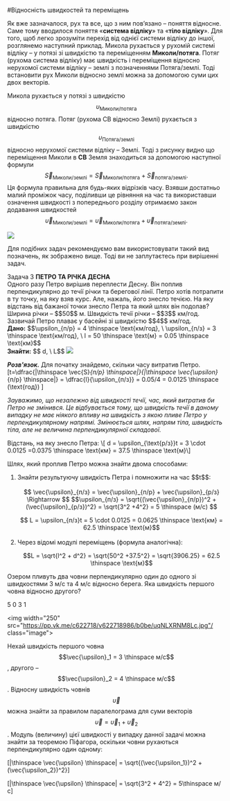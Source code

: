 #Вiдноснiсть швидкостей та перемiщень

Як вже зазначалося, рух та все, що з ним пов’язано – поняття вiдносне. Саме тому вводилося поняття «<b>система вiдлiку</b>» та «<b>тiло вiдлiку</b>». Для того, щоб легко зрозуміти перехід від однієї системи відліку до іншої, розглянемо наступний приклад. Микола рухається у рухомiй системi вiдлiку – у потязi зi швидкiстю та перемiщенням <b><span class="p1">Миколи/потяга</span></b>. Потяг (рухома система вiдлiку) має швидкiсть i перемiщення вiдносно нерухомої системи вiдлiку – землi з позначеннями <span class="p1">Потяга/землi</span>. Тодi встановити рух Миколи вiдносно землi можна за допомогою суми цих двох векторiв.

Микола рухається у потязі з швидкiстю $$\upsilon_{\text{Миколи/потяга}}$$ відносно потяга.  Потяг (рухома СВ відносно Землі) рухається з швидкiстю $$\upsilon_{\text{Потяга/землi}}$$ вiдносно нерухомої системи вiдлiку – Землi. Тоді з рисунку видно що переміщення Миколи в <b>СВ</b> Земля знаходиться за допомогою наступної формули $$\vec{S}_{\text{Миколи/землi}} = \vec{S}_{\text{Миколи/потяга}} +\vec{S}_{\text{потяга/землі}}.$$ Ця формула правильна для будь-яких відрізків часу. Взявши достатньо малий проміжок часу, поділивши це рівняння на час та використавши означення швидкості з попереднього розділу отримаємо закон додавання швидкостей $$\vec{\upsilon}_{\text{Миколи/землi}}=\vec{\upsilon}_{\text{Миколи/потяга}}+\vec{\upsilon}_{\text{потяга/землi}}.$$


<img src="https://rawgit.com/chudaol/ed-era-book-physics/master/images/chapter_1/9.png" class="image"/>


Для подiбних задач рекомендуємо вам використовувати такий вид позначень, як зображено вище. Тоді ви не заплутаєтесь при вирішенні задач.



<div class="task-wrap">
<span class="task">Задача 3</span> <b>ПЕТРО ТА РIЧКА ДЕСНА</b>
<div class="task-text">
Одного разу Петро вирiшив переплести Десну. Вiн поплив перпендикулярно до течiї рiчки та берегової лiнiї. Петро хотiв потрапити в ту точку, на яку взяв курс. Але, нажаль, його знесло течiєю. На яку вiдстань вiд бажаної точки знесло Петра та який шлях вiн подолав? Ширина рiчки – $$50$$ м. Швидкiсть течiї рiчки – $$3$$ км/год. Зазвичай Петро плаває у басейнi зi швидкiстю $$4$$ км/год.</br>
<b>Дано:</b> $$\upsilon_{п/р} = 4 \thinspace \text{км/год}, \ \upsilon_{п/з} = 3 \thinspace \text{км/год}, \ l = 50 \thinspace \text{м} = 0.05 \thinspace \text{км}$$</br>
<b>Знайти:</b> $$ d, \ L$$

<img src="https://rawgit.com/chudaol/ed-era-book-physics/master/images/chapter_1/10.svg" class="image"/>


<b><i>Розв'язок.</i></b> Для початку знайдемо, скiльки часу витратив Петро.
\[t=\dfrac{|\thinspace \vec{S}_{п/р} \thinspace|}{|\thinspace \vec{\upsilon}_{п/р} \thinspace|} = \dfrac{l}{\upsilon_{п/з}} = 0.05/4 = 0.0125 \thinspace (\text{год}) \]

<i>Зауважимо, що незалежно вiд швидкостi течiї, час, який витратив би Петро не змiнився. Це вiдбувається тому, що швидкiсть течiї в даному випадку не має нiякого впливу на швидкiсть з якою пливе Петро у перпендикулярному напрямi. Змiнюється шлях, напрям тiла, швидкiсть тiла, але не величина перпендикулярної складової.</i></br>
<p></p>
Вiдстань, на яку знесло Петра: 
\[ d = \upsilon_{\text{р/з}}t = 3 \cdot 0.0125 =0.0375 \thinspace \text{км} = 37.5 \thinspace \text{м}\]

Шлях, який проплив Петро можна знайти двома способами:</br>
<ol>
<li>Знайти результуючу швидкiсть Петра i помножити на час $$t$$:</li></br>


<center> $$ \vec{\upsilon}_{п/з} = \vec{\upsilon}_{п/р} + \vec{\upsilon}_{р/з} \Rightarrow $$
 $$\upsilon_{п/з} = \sqrt{(\vec{\upsilon}_{п/р})^2 + (\vec{\upsilon}_{р/з})^2} = \sqrt{3^2 +4^2} = 5 \thinspace (м/с) $$ </br>
<p> </p>
$$ L = \upsilon_{п/з}t = 5 \cdot 0.0125 = 0.0625 \thinspace \text{км} = 62.5 \thinspace \text{м}$$</center></br>

<li>Через вiдомi модулi перемiщень (формула аналогiчна):</li>
<p> </p>
<center>$$L = \sqrt{l^2 + d^2} = \sqrt{50^2 +37.5^2} = \sqrt{3906.25} = 62.5 \thinspace \text{м}$$</center>
</ol>

</div>
</div>


<quiz correctLabel="correct!" incorrectLabel="incorrect!" checkLabel="check ansert">
<question>
<p>Озером пливуть два човни перпендикулярно один до одного зі швидкостями 3 м/с та 4 м/с відносно берега. Яка швидкість першого човна відносно другого?</p>

<answer correct>5</answer>
<answer>0</answer>
<answer>3</answer>
<answer>1</answer>
<explanation>

<img width="250" src="https://pp.vk.me/c622718/v622718986/b0be/uqNLXRNM8Lc.jpg"/ class="image">

Нехай швидкість першого човна $$\vec{\upsilon}_1 = 3 \thinspace  м/с$$, другого – $$\vec{\upsilon}_2 = 4 \thinspace м/с$$. Відносну швидкість човнів $$\vec{\upsilon}$$ можна знайти за правилом паралелограма для суми векторів  $$\vec{\upsilon} = \vec{\upsilon}_1 + \vec{\upsilon}_2$$. Модуль (величину) цієї швидкості у випадку данної задачі можна знайти за теоремою Піфагора, оскільки човни рухаються перпендикулярно один одному:

\[|\thinspace \vec{\upsilon} \thinspace| = \sqrt{(\vec{\upsilon_1})^2 + (\vec{\upsilon_2})^2}\] 

\[|\thinspace \vec{\upsilon} \thinspace| = \sqrt{3^2 + 4^2} = 5\thinspace м/с\]

</explanation>
</question>
</quiz>